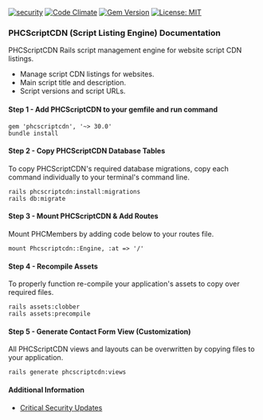 [![security](https://hakiri.io/github/PHCNetworks/phc-scriptcdn/master.svg)](https://hakiri.io/github/PHCNetworks/phc-scriptcdn/master)
[![Code Climate](https://codeclimate.com/github/PHCNetworks/phc-scrtipcdn/badges/gpa.svg)](https://codeclimate.com/github/PHCNetworks/phc-scrtipcdn)
[![Gem Version](https://badge.fury.io/rb/phcscriptcdn.svg)](https://badge.fury.io/rb/phcscriptcdn)
[![License: MIT](https://img.shields.io/badge/License-MIT-blue.svg)](https://github.com/PHCNetworks/phc-scriptcdn/blob/master/MIT-LICENSE)

### PHCScriptCDN (Script Listing Engine) Documentation
PHCScriptCDN Rails script management engine for website script CDN listings.

* Manage script CDN listings for websites.
* Main script title and description.
* Script versions and script URLs.

#### Step 1 - Add PHCScriptCDN to your gemfile  and run command  

	gem 'phcscriptcdn', '~> 30.0'
	bundle install

#### Step 2 - Copy PHCScriptCDN Database Tables
To copy PHCScriptCDN's required database migrations, copy each command individually to your terminal's command line.

	rails phcscriptcdn:install:migrations
	rails db:migrate

#### Step 3 - Mount PHCScriptCDN & Add Routes
Mount PHCMembers by adding code below to your routes file.  

	mount Phcscriptcdn::Engine, :at => '/'

#### Step 4 - Recompile Assets  
To properly function re-compile your application's assets to copy over required files.

	rails assets:clobber
	rails assets:precompile  

#### Step 5 - Generate Contact Form View (Customization)  
All PHCScriptCDN views and layouts can be overwritten by copying files to your application.

	rails generate phcscriptcdn:views

#### Additional Information

- [Critical Security Updates](https://github.com/PHCNetworks/phc-scriptcdn/wiki/Critical-Security-Updates)
